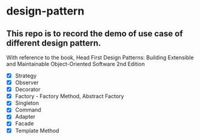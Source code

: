 # design-pattern

## This repo is to record the demo of use case of different design pattern.

With reference to the book, Head First Design Patterns: Building Extensible and Maintainable Object-Oriented Software
2nd Edition

- [x] Strategy
- [x] Observer
- [x] Decorator
- [x] Factory - Factory Method, Abstract Factory
- [x] Singleton
- [x] Command
- [x] Adapter
- [x] Facade
- [x] Template Method
